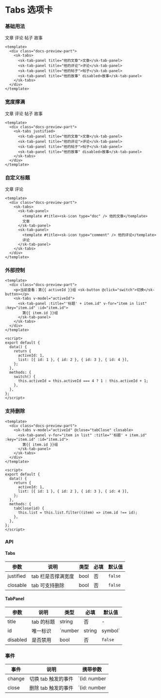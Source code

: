 # Tabs 选项卡

### 基础用法

<div class="docs-preview-part">
  <sk-tabs>
    <sk-tab-panel title="他的文章">文章</sk-tab-panel>
    <sk-tab-panel title="他的评论">评论</sk-tab-panel>
    <sk-tab-panel title="他的帖子">帖子</sk-tab-panel>
    <sk-tab-panel title="他的故事" disabled>故事</sk-tab-panel>
  </sk-tabs>
</div>

```vue
<template>
  <div class="docs-preview-part">
    <sk-tabs>
      <sk-tab-panel title="他的文章">文章</sk-tab-panel>
      <sk-tab-panel title="他的评论">评论</sk-tab-panel>
      <sk-tab-panel title="他的帖子">帖子</sk-tab-panel>
      <sk-tab-panel title="他的故事" disabled>故事</sk-tab-panel>
    </sk-tabs>
  </div>
</template>
```

### 宽度撑满

<div class="docs-preview-part">
  <sk-tabs justified>
    <sk-tab-panel title="他的文章">文章</sk-tab-panel>
    <sk-tab-panel title="他的评论">评论</sk-tab-panel>
    <sk-tab-panel title="他的帖子">帖子</sk-tab-panel>
    <sk-tab-panel title="他的故事" disabled>故事</sk-tab-panel>
  </sk-tabs>
</div>

```vue
<template>
  <div class="docs-preview-part">
    <sk-tabs justified>
      <sk-tab-panel title="他的文章">文章</sk-tab-panel>
      <sk-tab-panel title="他的评论">评论</sk-tab-panel>
      <sk-tab-panel title="他的帖子">帖子</sk-tab-panel>
      <sk-tab-panel title="他的故事" disabled>故事</sk-tab-panel>
    </sk-tabs>
  </div>
</template>
```

### 自定义标题

<div class="docs-preview-part">
  <sk-tabs>
    <sk-tab-panel>
      <template #title>
        <sk-icon type="doc" /> 他的文章
      </template>
      文章
    </sk-tab-panel>
    <sk-tab-panel>
      <template #title>
        <sk-icon type="comment" /> 他的评论
      </template>
      评论
    </sk-tab-panel>
  </sk-tabs>
</div>

```vue
<template>
  <div class="docs-preview-part">
    <sk-tabs>
      <sk-tab-panel>
        <template #title><sk-icon type="doc" /> 他的文章</template>
        文章
      </sk-tab-panel>
      <sk-tab-panel>
        <template #title><sk-icon type="comment" /> 他的评论</template>
        评论
      </sk-tab-panel>
    </sk-tabs>
  </div>
</template>
```

### 外部控制

<TabsModel />

```vue
<template>
  <div class="docs-preview-part">
    <p>当前查看：第{{ activeId }}组 <sk-button @click="switch">切换</sk-button></p>
    <sk-tabs v-model="activeId">
      <sk-tab-panel :title="'标题' + item.id" v-for="item in list" :key="item.id" :id="item.id">
        第{{ item.id }}组
      </sk-tab-panel>
    </sk-tabs>
  </div>
</template>

<script>
export default {
  data() {
    return {
      activeId: 1,
      list: [{ id: 1 }, { id: 2 }, { id: 3 }, { id: 4 }],
    };
  },
  methods: {
    switch() {
      this.activeId = this.activeId === 4 ? 1 : this.activeId + 1;
    },
  },
};
</script>
```

### 支持删除

<TabsClosable />

```vue
<template>
  <div class="docs-preview-part">
    <sk-tabs v-model="activeId" @close="tabClose" closable>
      <sk-tab-panel v-for="item in list" :title="'标题' + item.id" :key="item.id" :id="item.id">
        第{{ item.id }}组
      </sk-tab-panel>
    </sk-tabs>
  </div>
</template>

<script>
export default {
  data() {
    return {
      activeId: 1,
      list: [{ id: 1 }, { id: 2 }, { id: 3 }, { id: 4 }],
    };
  },
  methods: {
    tabClose(id) {
      this.list = this.list.filter((item) => item.id !== id);
    },
  },
};
</script>
```

### API

#### Tabs

| 参数      | 说明               | 类型 | 必填 | 默认值  |
| --------- | ------------------ | ---- | ---- | ------- |
| justified | tab 栏是否撑满宽度 | bool | 否   | `false` |
| closable  | tab 可支持删除     | bool | 否   | `false` |

#### TabPanel

| 参数     | 说明       | 类型    | 必填   | 默认值  |
| -------- | ---------- | ------- | ------ | ------- |
| title    | tab 的标题 | string  | 否     | -       |
| id       | 唯一标识   | `number | string | symbol` | 否 | `Symbol()` |
| disabled | 是否禁用   | bool    | 否     | `false` |

### 事件

| 事件   | 说明                | 携带参数     |
| ------ | ------------------- | ------------ |
| change | 切换 tab 触发的事件 | `(id: number | string | symbol, index: number)` |
| close  | 删除 tab 触发的事件 | `(id: number | string | symbol, index: number)` |
